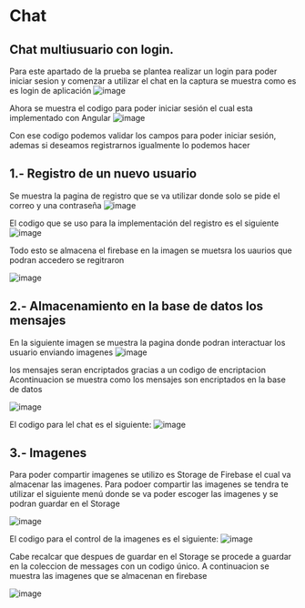 # Chat

## Chat multiusuario con login.

Para este apartado de la prueba se plantea realizar un login para poder iniciar sesion y comenzar a utilizar el chat
en la captura se muestra como es es login de aplicación
![image](https://user-images.githubusercontent.com/66144899/127413305-6ed63415-7602-4f2d-bb9d-b66d221fd33d.png)

Ahora se muestra el codigo para poder iniciar sesión el cual esta implementado con Angular
![image](https://user-images.githubusercontent.com/66144899/127413396-fdefe5a6-77a5-4a43-98e3-77025d46e372.png)

Con ese codigo podemos validar los campos para poder iniciar sesión, ademas si deseamos registrarnos igualmente lo podemos hacer

## 1.- Registro de un nuevo usuario

Se muestra la pagina de registro que se va utilizar donde solo se pide el correo  y una contraseña
![image](https://user-images.githubusercontent.com/66144899/127413635-7d99f128-8cb4-46f3-8e2a-5cce59950de3.png)

El codigo que se uso para la implementación del registro es el siguiente
![image](https://user-images.githubusercontent.com/66144899/127413728-b45b931c-8219-477f-8601-8e11a02ea624.png)

Todo esto se almacena el firebase 
en la imagen se muetsra los uaurios que podran accedero se regitraron

![image](https://user-images.githubusercontent.com/66144899/127413831-f428ed6c-94fa-475b-b8a0-4613c7d1bb48.png)

## 2.- Almacenamiento en la base de datos los mensajes

En la siguiente imagen se muestra la pagina donde podran interactuar los usuario enviando imagenes
![image](https://user-images.githubusercontent.com/66144899/127413990-22bcfc2f-98b7-4e13-88b0-2a6c4be9bb31.png)

los mensajes seran encriptados gracias a un codigo de encriptacion
Acontinuacion se muestra como los mensajes son encriptados en la base de datos

![image](https://user-images.githubusercontent.com/66144899/127414084-fd1d4414-9e36-4c12-ad0c-c2e1a737d68a.png)

El codigo para lel chat es el siguiente:
![image](https://user-images.githubusercontent.com/66144899/127414289-2e040530-bcd5-41c8-8e8e-5aeb305084fa.png)


## 3.- Imagenes
Para poder compartir imagenes se utilizo es Storage de Firebase el cual va almacenar las imagenes.
Para podoer compartir las imagenes se tendra te utilizar el siguiente menú donde se va poder escoger las imagenes y se podran guardar en el Storage

![image](https://user-images.githubusercontent.com/66144899/127414376-2f099c52-bcb2-4f86-83b4-81134ad03a54.png)

El codigo para el control de la imagenes es el siguiente:
![image](https://user-images.githubusercontent.com/66144899/127414446-2639f01c-219e-4e87-a150-98874f0ef162.png)

Cabe recalcar que despues de guardar en el Storage se procede a guardar en la coleccion de messages con un codigo único.
A continuacion se muestra las imagenes que se almacenan en firebase

![image](https://user-images.githubusercontent.com/66144899/127414663-5c0a01ff-12ff-4017-b09d-708553ffff3d.png)


